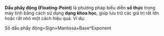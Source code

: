 **Dấu phẩy động (Floating-Point)** là phương pháp biểu diễn **số thực** trong máy tính bằng cách sử dụng **dạng khoa học**, giúp lưu trữ các giá trị rất lớn hoặc rất nhỏ một cách hiệu quả. Ví dụ:

Số dấu phẩy động=Sign×Mantissa×Base^Exponent